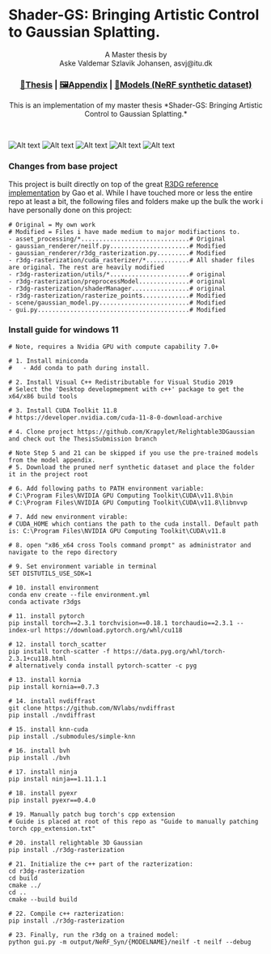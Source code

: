 # Shader-GS: Bringing Artistic Control to Gaussian Splatting.


<p align="center">
A Master thesis by <br>
Aske Valdemar Szlavik Johansen, asvj@itu.dk
</p>


### <p align="center"> [📰Thesis](https://1drv.ms/b/s!AnEI-QEq46P2h8Rr23pRvRhnYTH8Aw?e=fHqhX5) | [🖼️Appendix](https://1drv.ms/b/s!AnEI-QEq46P2h8Rq-xWg-HpLO6oTzg?e=ciubjD) | [🗿Models (NeRF synthetic dataset)](https://drive.google.com/drive/folders/1s5trd1327yTZ7agP7zHgyUAmWGVTvr0M?usp=drive_link)</p>


<p align="center">  This is an implementation of my master thesis *Shader-GS: Bringing Artistic Control to Gaussian Splatting.* </p> <br>

![Alt text](media/PulseChair.gif)
![Alt text](media/GaussDissolveLego.gif)
![Alt text](media/ToonHotdog.gif)
![Alt text](media/WireframeDrums.gif)
![Alt text](media/shaderGrid.gif)

### Changes from base project
This project is built directly on top of the great [R3DG reference implementation](https://github.com/NJU-3DV/Relightable3DGaussian) by Gao et al. While I have touched more or less the entire repo at least a bit, the following files and folders make up the bulk the work i have personally done on this project:
```
# Original = My own work
# Modified = Files i have made medium to major modifiactions to.
- asset_processing/*..............................# Original
- gaussian_renderer/neilf.py......................# Modified
- gaussian_renderer/r3dg_rasterization.py.........# Modified
- r3dg-rasterization/cuda_rasterizer/*............# All shader files are original. The rest are heavily modified
- r3dg-rasterization/utils/*......................# original
- r3dg-rasterization/preprocessModel..............# original
- r3dg-rasterization/shaderManager................# original
- r3dg-rasterization/rasterize_points.............# Modified
- scene/gaussian_model.py.........................# Modified
- gui.py..........................................# Modified
```


### Install guide for windows 11
```shell
# Note, requires a Nvidia GPU with compute capability 7.0+

# 1. Install miniconda
#	- Add conda to path during install.

# 2. Install Visual C++ Redistributable for Visual Studio 2019
# Select the 'Desktop developmepment with c++' package to get the x64/x86 build tools

# 3. Install CUDA Toolkit 11.8
# https://developer.nvidia.com/cuda-11-8-0-download-archive

# 4. Clone project https://github.com/Krapylet/Relightable3DGaussian and check out the ThesisSubmission branch

# Note Step 5 and 21 can be skipped if you use the pre-trained models from the model appendix.
# 5. Download the pruned nerf synthetic dataset and place the folder it in the project root

# 6. Add following paths to PATH environment variable:
# C:\Program Files\NVIDIA GPU Computing Toolkit\CUDA\v11.8\bin
# C:\Program Files\NVIDIA GPU Computing Toolkit\CUDA\v11.8\libnvvp

# 7. Add new environment virable:
# CUDA_HOME which contians the path to the cuda install. Default path is: C:\Program Files\NVIDIA GPU Computing Toolkit\CUDA\v11.8

# 8. open "x86_x64 cross Tools command prompt" as administrator and navigate to the repo directory

# 9. Set environment variable in terminal
SET DISTUTILS_USE_SDK=1

# 10. install environment
conda env create --file environment.yml
conda activate r3dgs

# 11. install pytorch
pip install torch==2.3.1 torchvision==0.18.1 torchaudio==2.3.1 --index-url https://download.pytorch.org/whl/cu118

# 12. install torch_scatter
pip install torch-scatter -f https://data.pyg.org/whl/torch-2.3.1+cu118.html
# alternatively conda install pytorch-scatter -c pyg

# 13. install kornia
pip install kornia==0.7.3

# 14. install nvdiffrast
git clone https://github.com/NVlabs/nvdiffrast
pip install ./nvdiffrast

# 15. install knn-cuda
pip install ./submodules/simple-knn

# 16. install bvh
pip install ./bvh

# 17. install ninja
pip install ninja==1.11.1.1

# 18. install pyexr
pip install pyexr==0.4.0

# 19. Manually patch bug torch's cpp extension
# Guide is placed at root of this repo as "Guide to manually patching torch cpp_extension.txt"

# 20. install relightable 3D Gaussian
pip install ./r3dg-rasterization

# 21. Initialize the c++ part of the razterization:
cd r3dg-rasterization
cd build				
cmake ../                   
cd ..
cmake --build build

# 22. Compile c++ razterization:
pip install ./r3dg-rasterization

# 23. Finally, run the r3dg on a trained model:
python gui.py -m output/NeRF_Syn/{MODELNAME}/neilf -t neilf --debug
```
